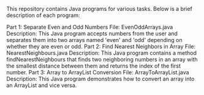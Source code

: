 This repository contains Java programs for various tasks. Below is a brief description of each program:

Part 1: Separate Even and Odd Numbers
File: EvenOddArrays.java
Description: This Java program accepts numbers from the user and separates them into two arrays named 'even' and 'odd' depending on whether they are even or odd.
Part 2: Find Nearest Neighbors in Array
File: NearestNeighbours.java
Description: This Java program contains a method findNearestNeighbours that finds two neighboring numbers in an array with the smallest distance between them and returns the index of the first number.
Part 3: Array to ArrayList Conversion
File: ArrayToArrayList.java
Description: This Java program demonstrates how to convert an array into an ArrayList and vice versa.
